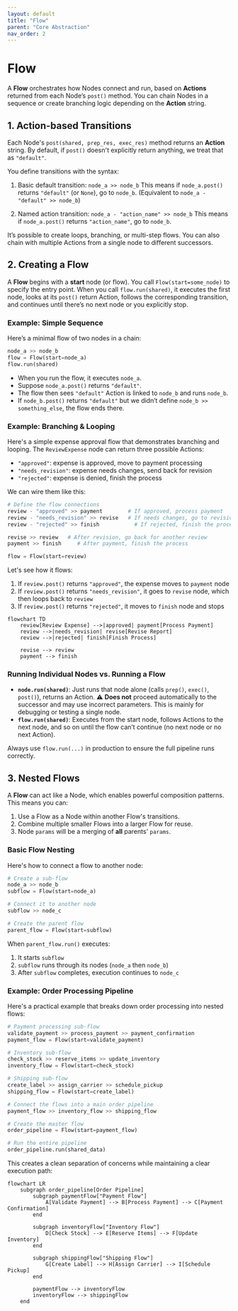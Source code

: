 ```yaml
---
layout: default
title: "Flow"
parent: "Core Abstraction"
nav_order: 2
---
```


# Flow

A **Flow** orchestrates how Nodes connect and run, based on **Actions** returned from each Node’s `post()` method. You can chain Nodes in a sequence or create branching logic depending on the **Action** string.

## 1. Action-based Transitions

Each Node's `post(shared, prep_res, exec_res)` method returns an **Action** string. By default, if `post()` doesn't explicitly return anything, we treat that as `"default"`.

You define transitions with the syntax:

1. Basic default transition: `node_a >> node_b`
  This means if `node_a.post()` returns `"default"` (or `None`), go to `node_b`. 
  (Equivalent to `node_a - "default" >> node_b`)

2. Named action transition: `node_a - "action_name" >> node_b`
  This means if `node_a.post()` returns `"action_name"`, go to `node_b`.

It’s possible to create loops, branching, or multi-step flows. You can also chain with multiple Actions from a single node to different successors.

## 2. Creating a Flow

A **Flow** begins with a **start** node (or flow). You call `Flow(start=some_node)` to specify the entry point. When you call `flow.run(shared)`, it executes the first node, looks at its `post()` return Action, follows the corresponding transition, and continues until there’s no next node or you explicitly stop.

### Example: Simple Sequence

Here’s a minimal flow of two nodes in a chain:

```python
node_a >> node_b
flow = Flow(start=node_a)
flow.run(shared)
```

- When you run the flow, it executes `node_a`.  
- Suppose `node_a.post()` returns `"default"`.  
- The flow then sees `"default"` Action is linked to `node_b` and runs `node_b`.  
- If `node_b.post()` returns `"default"` but we didn’t define `node_b >> something_else`, the flow ends there.

### Example: Branching & Looping

Here's a simple expense approval flow that demonstrates branching and looping. The `ReviewExpense` node can return three possible Actions:

- `"approved"`: expense is approved, move to payment processing
- `"needs_revision"`: expense needs changes, send back for revision 
- `"rejected"`: expense is denied, finish the process

We can wire them like this:

```python
# Define the flow connections
review - "approved" >> payment        # If approved, process payment
review - "needs_revision" >> revise   # If needs changes, go to revision
review - "rejected" >> finish           # If rejected, finish the process

revise >> review   # After revision, go back for another review
payment >> finish     # After payment, finish the process

flow = Flow(start=review)
```

Let's see how it flows:

1. If `review.post()` returns `"approved"`, the expense moves to `payment` node
2. If `review.post()` returns `"needs_revision"`, it goes to `revise` node, which then loops back to `review`
3. If `review.post()` returns `"rejected"`, it moves to `finish` node and stops

```mermaid
flowchart TD
    review[Review Expense] -->|approved| payment[Process Payment]
    review -->|needs_revision| revise[Revise Report]
    review -->|rejected| finish[Finish Process]

    revise --> review
    payment --> finish
```

### Running Individual Nodes vs. Running a Flow

- **`node.run(shared)`**: Just runs that node alone (calls `prep()`, `exec()`, `post()`), returns an Action. ⚠️ **Does not** proceed automatically to the successor and may use incorrect parameters. This is mainly for debugging or testing a single node.
- **`flow.run(shared)`**: Executes from the start node, follows Actions to the next node, and so on until the flow can’t continue (no next node or no next Action).

Always use `flow.run(...)` in production to ensure the full pipeline runs correctly.

## 3. Nested Flows

A **Flow** can act like a Node, which enables powerful composition patterns. This means you can:

1. Use a Flow as a Node within another Flow's transitions.  
2. Combine multiple smaller Flows into a larger Flow for reuse.  
3. Node `params` will be a merging of **all** parents' `params`.

### Basic Flow Nesting

Here's how to connect a flow to another node:

```python
# Create a sub-flow
node_a >> node_b
subflow = Flow(start=node_a)

# Connect it to another node
subflow >> node_c

# Create the parent flow
parent_flow = Flow(start=subflow)
```

When `parent_flow.run()` executes:
1. It starts `subflow`
2. `subflow` runs through its nodes (`node_a` then `node_b`)
3. After `subflow` completes, execution continues to `node_c`

### Example: Order Processing Pipeline

Here's a practical example that breaks down order processing into nested flows:

```python
# Payment processing sub-flow
validate_payment >> process_payment >> payment_confirmation
payment_flow = Flow(start=validate_payment)

# Inventory sub-flow
check_stock >> reserve_items >> update_inventory
inventory_flow = Flow(start=check_stock)

# Shipping sub-flow
create_label >> assign_carrier >> schedule_pickup
shipping_flow = Flow(start=create_label)

# Connect the flows into a main order pipeline
payment_flow >> inventory_flow >> shipping_flow

# Create the master flow
order_pipeline = Flow(start=payment_flow)

# Run the entire pipeline
order_pipeline.run(shared_data)
```

This creates a clean separation of concerns while maintaining a clear execution path:

```mermaid
flowchart LR
    subgraph order_pipeline[Order Pipeline]
        subgraph paymentFlow["Payment Flow"]
            A[Validate Payment] --> B[Process Payment] --> C[Payment Confirmation]
        end

        subgraph inventoryFlow["Inventory Flow"]
            D[Check Stock] --> E[Reserve Items] --> F[Update Inventory]
        end

        subgraph shippingFlow["Shipping Flow"]
            G[Create Label] --> H[Assign Carrier] --> I[Schedule Pickup]
        end

        paymentFlow --> inventoryFlow
        inventoryFlow --> shippingFlow
    end
```
